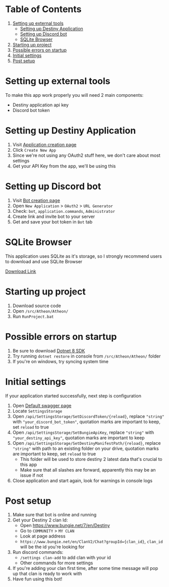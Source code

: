 # Table of Contents
1. [Setting up external tools](#setting-up-external-tools)
   * [Setting up Destiny Application](#setting-up-destiny-application)
   * [Setting up Discord bot](#setting-up-discord-bot)
   * [SQLite Browser](#sqlite-browser)
2. [Starting up project](#starting-up-project)
3. [Possible errors on startup](#possible-errors-on-startup)
4. [Initial settings](#initial-settings)
5. [Post setup](#post-setup)

# Setting up external tools

To make this app work properly you will need 2 main components:
- Destiny application api key
- Discord bot token

# Setting up Destiny Application

1. Visit [Application creation page](https://www.bungie.net/en/Application)
2. Click `Create New App`
3. Since we're not using any OAuth2 stuff here, we don't care about most settings
4. Get your API Key from the app, we'll be using this

# Setting up Discord bot

1. Visit [Bot creation page](https://discord.com/developers/applications)
2. Open `New Application` > `OAuth2` > `URL Generator`
3. Check: `bot`, `application.commands`, `Administrator`
4. Create link and invite bot to your server
5. Get and save your bot token in `Bot` tab

# SQLite Browser

This application uses SQLite as it's storage, so I strongly recommend users to download and use SQLite Browser

[Download Link](https://sqlitebrowser.org/dl/)

# Starting up project

1. Download source code
2. Open `/src/Atheon/Atheon/`
3. Run `RunProject.bat`

# Possible errors on startup

1. Be sure to download [Dotnet 8 SDK](https://dotnet.microsoft.com/en-us/download/dotnet/8.0)
2. Try running `dotnet restore` in console from `/src/Atheon/Atheon/` folder
3. If you're on windows, try syncing system time

# Initial settings

If your application started successfully, next step is configuration
1. Open [Default swagger page](https://localhost:7033/swagger)
2. Locate `SettingsStorage`
3. Open `/api/SettingsStorage/SetDiscordToken/{reload}`, replace `"string"` with `"your_discord_bot_token"`, quotation marks are important to keep, set `reload` to true
4. Open `/api/SettingsStorage/SetBungieApiKey`, replace `"string"` with `"your_destiny_api_key"`, quotation marks are important to keep
5. Open `/api/SettingsStorage/SetDestinyManifestPath/{reload}`, replace `"string"` with path to an existing folder on your drive, quotation marks are important to keep, set `reload` to true
   * This folder will be used to store destiny 2 latest data that's crucial to this app
   * Make sure that all slashes are forward, apparently this may be an issue if not
6. Close application and start again, look for warnings in console logs

# Post setup

1. Make sure that bot is online and running
2. Get your Destiny 2 clan Id:
   * Open https://www.bungie.net/7/en/Destiny
   * Go to `COMMUNITY` > `MY CLAN`
   * Look at page address
   * `https://www.bungie.net/en/ClanV2/Chat?groupId={clan_id}`, `clan_id` will be the id you're looking for
3. Run discord commands:
   * `/settings clan-add` to add clan with your id
   * Other commands for more settings
4. If you're adding your clan first time, after some time message will pop up that clan is ready to work with
5. Have fun using this bot!

